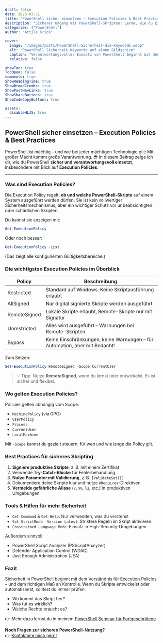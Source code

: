 ```yaml
---
draft: false
date: 2025-03-31
title: "PowerShell sicher einsetzen – Execution Policies & Best Practices"
description: "Sicherer Umgang mit PowerShell-Skripten: Lerne, wie du Execution Policies nutzt, Risiken minimierst und Skripte verantwortungsvoll ausführst."
categories: ["PowerShell"]
author: "Attila Krick"

cover:
  image: "/images/posts/PowerShell-Sicherheit-die-Keywords.webp"
  alt: "PowerShell Sicherheit Keywords auf einem Bildschirm"
  caption: "Verantwortungsvoller Einsatz von PowerShell beginnt mit den richtigen Policies"
  relative: false

showToc: true
TocOpen: false
comments: true
ShowReadingTime: true
ShowBreadCrumbs: true
ShowPostNavLinks: true
ShowShareButtons: true
ShowCodeCopyButtons: true

assets:
  disableHLJS: true
---
```


## PowerShell sicher einsetzen – Execution Policies & Best Practices

PowerShell ist mächtig – und wie bei jeder mächtigen Technologie gilt: Mit großer Macht kommt große Verantwortung. 😎 In diesem Beitrag zeige ich dir, wie du PowerShell **sicher und verantwortungsvoll einsetzt**, insbesondere mit Blick auf **Execution Policies**.

---

### Was sind Execution Policies?

Die Execution Policy regelt, **ob und welche PowerShell-Skripte** auf einem System ausgeführt werden dürfen. Sie ist kein vollwertiger Sicherheitsmechanismus, aber ein wichtiger Schutz vor unbeabsichtigten oder schädlichen Skripten.

Du kannst sie anzeigen mit:

```powershell
Get-ExecutionPolicy
```

Oder noch besser:

```powershell
Get-ExecutionPolicy -List
```

(Das zeigt alle konfigurierten Gültigkeitsbereiche.)

### Die wichtigsten Execution Policies im Überblick

| Policy         | Beschreibung                                                                 |
|----------------|------------------------------------------------------------------------------|
| Restricted     | Standard auf Windows: Keine Skriptausführung erlaubt                         |
| AllSigned      | Nur digital signierte Skripte werden ausgeführt                              |
| RemoteSigned   | Lokale Skripte erlaubt, Remote-Skripte nur mit Signatur                      |
| Unrestricted   | Alles wird ausgeführt – Warnungen bei Remote-Skripten                        |
| Bypass         | Keine Einschränkungen, keine Warnungen – für Automation, aber mit Bedacht!   |

Zum Setzen:

```powershell
Set-ExecutionPolicy RemoteSigned -Scope CurrentUser
```

> 💡 Tipp: Nutze **RemoteSigned**, wenn du lernst oder entwickelst. Es ist sicher und flexibel.

### Wo gelten Execution Policies?

Policies gelten abhängig vom Scope:

- `MachinePolicy` (via GPO)
- `UserPolicy`
- `Process`
- `CurrentUser`
- `LocalMachine`

Mit `-Scope` kannst du gezielt steuern, für wen und wie lange die Policy gilt.

### Best Practices für sicheres Skripting

1. **Signiere produktive Skripte**, z. B. mit einem Zertifikat
2. Verwende **Try-Catch-Blöcke** für Fehlerbehandlung
3. **Nutze Parameter mit Validierung**, z. B. `[ValidateSet()]`
4. Dokumentiere deine Skripte klar und nutze `#Requires`-Direktiven
5. **Vermeide gefährliche Aliase** (`?`, `%%`, `ls`, etc.) in produktiven Umgebungen

### Tools & Hilfen für mehr Sicherheit

- `Get-Command` & `Get-Help`: Nur verwenden, was du verstehst
- `Set-StrictMode -Version Latest`: Striktere Regeln im Skript aktivieren
- `Constrained Language Mode`: Einsatz in High-Security-Umgebungen

Außerdem sinnvoll:

- PowerShell Script Analyzer (PSScriptAnalyzer)
- Defender Application Control (WDAC)
- Just Enough Administration (JEA)

### Fazit

Sicherheit in PowerShell beginnt mit dem Verständnis für Execution Policies – und dem richtigen Maß an Kontrolle.
Wenn du Skripte entwickelst oder automatisierst, solltest du immer prüfen:

- Wo kommt das Skript her?
- Was tut es wirklich?
- Welche Rechte braucht es?

👉 Mehr dazu lernst du in meinem [PowerShell Seminar für Fortgeschrittene](https://attilakrick.com/powershell/powershell-seminare/)

**Noch Fragen zur sicheren PowerShell-Nutzung?**  
👉 [Kontaktiere mich gern!](https://attilakrick.com/kontakt)
